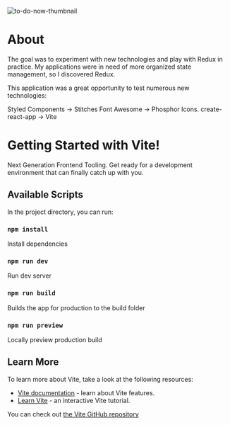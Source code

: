 ![to-do-now-thumbnail](https://user-images.githubusercontent.com/66215200/204297562-06386055-ec7d-49dd-b913-efd5a9b60856.jpg)

# About

The goal was to experiment with new technologies and play with Redux in practice. My applications were in need of more organized state management, so I discovered Redux.

This application was a great opportunity to test numerous new technologies:

Styled Components -> Stitches
Font Awesome -> Phosphor Icons.
create-react-app -> Vite

# Getting Started with Vite!

Next Generation Frontend Tooling. Get ready for a development environment that can finally catch up with you.

## Available Scripts

In the project directory, you can run:

### `npm install`

Install dependencies

### `npm run dev`

Run dev server

### `npm run build`

Builds the app for production to the build folder

### `npm run preview`

Locally preview production build

## Learn More

To learn more about Vite, take a look at the following resources:

- [Vite documentation](https://vitejs.dev/) - learn about Vite features.
- [Learn Vite](https://vitejs.dev/guide/) - an interactive Vite tutorial.

You can check out [the Vite GitHub repository](https://github.com/vitejs/vite)
